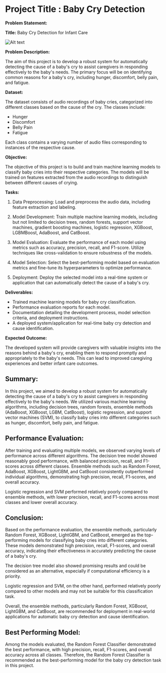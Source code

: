 # **Project Title : Baby Cry Detection**

**Problem Statement:**

**Title:** Baby Cry Detection for Infant Care

![Alt text](https://raw.githubusercontent.com/raviatkumar/Baby-Cry-Detection-Audio-data/main/Image/baby%20crying.jpg)

**Problem Description:**

The aim of this project is to develop a robust system for automatically detecting the cause of a baby's cry to assist caregivers in responding effectively to the baby's needs. The primary focus will be on identifying common reasons for a baby's cry, including hunger, discomfort, belly pain, and fatigue.

**Dataset:**

The dataset consists of audio recordings of baby cries, categorized into different classes based on the cause of the cry. The classes include:
- Hunger
- Discomfort
- Belly Pain
- Fatigue

Each class contains a varying number of audio files corresponding to instances of the respective cause.

**Objective:**

The objective of this project is to build and train machine learning models to classify baby cries into their respective categories. The models will be trained on features extracted from the audio recordings to distinguish between different causes of crying.

**Tasks:**

1. Data Preprocessing: Load and preprocess the audio data, including feature extraction and labeling.

2. Model Development: Train multiple machine learning models, including but not limited to decision trees, random forests, support vector machines, gradient boosting machines, logistic regression, XGBoost, LGBMBoost, AdaBoost, and CatBoost.

3. Model Evaluation: Evaluate the performance of each model using metrics such as accuracy, precision, recall, and F1-score. Utilize techniques like cross-validation to ensure robustness of the models.

4. Model Selection: Select the best-performing model based on evaluation metrics and fine-tune its hyperparameters to optimize performance.

5. Deployment: Deploy the selected model into a real-time system or application that can automatically detect the cause of a baby's cry.

**Deliverables:**

- Trained machine learning models for baby cry classification.
- Performance evaluation reports for each model.
- Documentation detailing the development process, model selection criteria, and deployment instructions.
- A deployed system/application for real-time baby cry detection and cause identification.

**Expected Outcome:**

The developed system will provide caregivers with valuable insights into the reasons behind a baby's cry, enabling them to respond promptly and appropriately to the baby's needs. This can lead to improved caregiving experiences and better infant care outcomes.


## Summary:

In this project, we aimed to develop a robust system for automatically detecting the cause of a baby's cry to assist caregivers in responding effectively to the baby's needs. We utilized various machine learning algorithms, including decision trees, random forests, ensemble methods (AdaBoost, XGBoost, LGBM, CatBoost), logistic regression, and support vector machines (SVM), to classify baby cries into different categories such as hunger, discomfort, belly pain, and fatigue.

## Performance Evaluation:

After training and evaluating multiple models, we observed varying levels of performance across different algorithms. The decision tree model showed reasonably good performance, with balanced precision, recall, and F1-scores across different classes. Ensemble methods such as Random Forest, AdaBoost, XGBoost, LightGBM, and CatBoost consistently outperformed individual algorithms, demonstrating high precision, recall, F1-scores, and overall accuracy.

Logistic regression and SVM performed relatively poorly compared to ensemble methods, with lower precision, recall, and F1-scores across most classes and lower overall accuracy.

## Conclusion:

Based on the performance evaluation, the ensemble methods, particularly Random Forest, XGBoost, LightGBM, and CatBoost, emerged as the top-performing models for classifying baby cries into different categories. These models demonstrated high precision, recall, F1-scores, and overall accuracy, indicating their effectiveness in accurately predicting the cause of a baby's cry.

The decision tree model also showed promising results and could be considered as an alternative, especially if computational efficiency is a priority.

Logistic regression and SVM, on the other hand, performed relatively poorly compared to other models and may not be suitable for this classification task.

Overall, the ensemble methods, particularly Random Forest, XGBoost, LightGBM, and CatBoost, are recommended for deployment in real-world applications for automatic baby cry detection and cause identification.

## Best Performing Model:

Among the models evaluated, the Random Forest Classifier demonstrated the best performance, with high precision, recall, F1-scores, and overall accuracy across all classes. Therefore, the Random Forest Classifier is recommended as the best-performing model for the baby cry detection task in this project.
